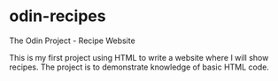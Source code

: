 # odin-recipes
The Odin Project - Recipe Website

This is my first project using HTML to write a website where I will show 
recipes. The project is to demonstrate knowledge of basic HTML code. 